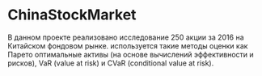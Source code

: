 # ChinaStockMarket

В данном проекте реализовано исследование 250 акции за 2016 на Китайском фондовом рынке. используется такие методы оценки как Парето оптимальные активы (на основе вычислений эффективности и рисков), VaR (value at risk) и CVaR (conditional value at risk). 
